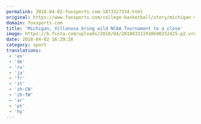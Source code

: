 ```yaml
---
permalink: 2018-04-02-foxsports.com-1873327334.html
original: https://www.foxsports.com/college-basketball/story/michigan-villanova-bring-wild-ncaa-tournament-to-a-close-040218
domain: foxsports.com
title: 'Michigan, Villanova bring wild NCAA Tournament to a close'
image: https://b.fssta.com/uploads/2018/04/201803311910690252425-p2.vresize.1200.630.high.0.jpeg
date: 2018-04-02 16:29:28
category: sport
translations: 
 - 'es'
 - 'de'
 - 'ru'
 - 'ja'
 - 'fr'
 - 'it'
 - 'zh-CN'
 - 'zh-TW'
 - 'ar'
 - 'pt'
 - 'hy'
---
```


